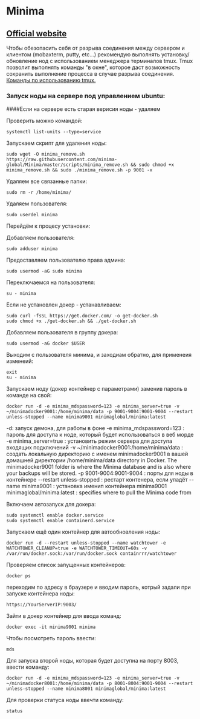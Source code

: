 # Minima

## [Official website](https://www.minima.global)

Чтобы обезопасить себя от разрыва соединения между сервером и клиентом (mobaxterm, putty, etc...) рекомендую выполнять установку/обновление нод с использованием менеджера терминалов tmux. Tmux позволит выполнять команды "в окне", которое даст возможность сохранить выполнение процесса в случае разрыва соединения. [Команды по использованию tmux.](https://github.com/CrypComNods/manual_testnet_nodes/blob/main/tmux_commands.md)

### Запуск ноды на сервере под управлением ubuntu:


####Если на сервере есть старая верисия ноды - удаляем

Проверить можно командой:
```
systemctl list-units --type=service
```
Запускаем скрипт для удаления ноды:
```
sudo wget -O minima_remove.sh https://raw.githubusercontent.com/minima-global/Minima/master/scripts/minima_remove.sh && sudo chmod +x minima_remove.sh && sudo ./minima_remove.sh -p 9001 -x
```
Удаляем все связанные папки:
```
sudo rm -r /home/minima/
```
Удаляем пользователя:
```
sudo userdel minima
```

Перейдём к процесу установки:

Добавляем пользователя:
```
sudo adduser minima
```
Предоставляем пользователю права админа:
```
sudo usermod -aG sudo minima
```
Переключаемся на пользователя:
```
su - minima
```
Если не установлен докер - устанавливаем:
```
sudo curl -fsSL https://get.docker.com/ -o get-docker.sh
sudo chmod +x ./get-docker.sh && ./get-docker.sh
```
Добавляем пользователя в группу докера:
```
sudo usermod -aG docker $USER
```
Выходим с пользователя минима, и заходиам обратно, для применеия изменеий:
```
exit
su - minima
```
Запускаем ноду (докер контейнер с параметрами) заменив пароль в команде на свой:
```
docker run -d -e minima_mdspassword=123 -e minima_server=true -v ~/minimadocker9001:/home/minima/data -p 9001-9004:9001-9004 --restart unless-stopped --name minima9001 minimaglobal/minima:latest
```
-d: запуск демона, для работы в фоне
-e minima_mdspassword=123 : пароль для доступа к ноде, который будет использоваться в веб морде
-e minima_server=true : установить режим сервера для доступа входящих подключений
-v ~/minimadocker9001:/home/minima/data : создать локальную директорию с именем minimadocker9001 в вашей домашней директории /home/minima/data directory in Docker. The minimadocker9001 folder is where the Minima database and is also where your backups will be stored.
-p 9001-9004:9001-9004 : порты для ноды в контейнере
--restart unless-stopped : рестарт контенера, если упадёт
--name minima9001 : установка именип контейнера minima9001
minimaglobal/minima:latest : specifies where to pull the Minima code from

Включаем автозапуск для докера:
```
sudo systemctl enable docker.service
sudo systemctl enable containerd.service
```
Запускаем ещё один контейнер для автообновления ноды:
```
docker run -d --restart unless-stopped --name watchtower -e WATCHTOWER_CLEANUP=true -e WATCHTOWER_TIMEOUT=60s -v /var/run/docker.sock:/var/run/docker.sock containrrr/watchtower
```
Проверяем список запущенных контейнеров:
```
docker ps
```
переходим по адресу в браузере и вводим пароль, котрый задали при запуске контейнера ноды:
```
https://YourServerIP:9003/
```
Зайти в докер контейнер для ввода команд:
```
docker exec -it minima9001 minima
```
Чтобы посмотреть пароль ввести:
```
mds
```
Для запуска второй ноды, которая будет доступна на порту 8003, ввести команду:
```
docker run -d -e minima_mdspassword=123 -e minima_server=true -v ~/minimadocker8001:/home/minima/data -p 8001-8004:9001-9004 --restart unless-stopped --name minima8001 minimaglobal/minima:latest
```
Для проверки статуса ноды ввечти команду:
```
status
```
